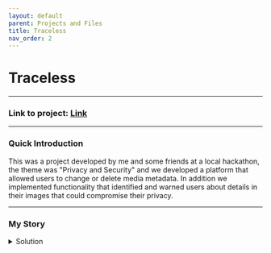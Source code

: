 ```yaml
---
layout: default
parent: Projects and Files
title: Traceless
nav_order: 2
---
```

# Traceless
---
### Link to project: [Link]

--- 
### Quick Introduction

This was a project developed by me and some friends at a local hackathon, the theme was "Privacy and Security" and we developed a platform that allowed users to change or delete media metadata. In addition we implemented functionality that identified and warned users about details in their images that could compromise their privacy.

---
### My Story
<details markdown="block">
<summary>Solution  </summary>
The "Traceless" project,  showcases my capabilities in full-stack web engineering and AI integration. As a member of the team I conceived and built this platform to grant users greater control over their metadata. In addition we implemented functionality that identified and warned users about details in their images that could compromise their privacy.

My process involved leveraging Flask for the backend and React for a dynamic frontend, ensuring a cohesive and intuitive UX. A significant aspect of my work was the development and integration of a PyTorch-based AI model designed for image analysis, accurately identifying key visual features that could potentially give away important information (like license plates, street signs etc.). This model enhances user safety and privacy by allowing precise metadata control across diverse media types. The inclusion of "Traceless" in this portfolio demonstrates my strength in developing comprehensive, user-centric web applications from conception to implementation, effectively bridging the gap between sophisticated AI models and practical user functionalities. It highlights my proficiency in Python, Flask, React, TypeScript, PyTorch, Figma, CSS, and HTML.
</details>

[Link]: https://github.com/antoniakwan/Traceless